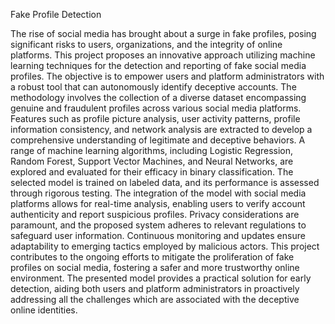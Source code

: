 Fake Profile Detection

The rise of social media has brought about a surge in fake profiles, posing significant risks to users, organizations, and the integrity of online platforms. This project proposes an innovative approach utilizing machine learning techniques for the detection and reporting of fake social media profiles. The objective is to empower users and platform administrators with a robust tool that can autonomously identify deceptive accounts. 
The methodology involves the collection of a diverse dataset encompassing genuine and fraudulent profiles across various social media platforms. Features such as profile picture analysis, user activity patterns, profile information consistency, and network analysis are extracted to develop a comprehensive understanding of legitimate and deceptive behaviors. 
A range of machine learning algorithms, including Logistic Regression, Random Forest, Support Vector Machines, and Neural Networks, are explored and evaluated for their efficacy in binary classification. The selected model is trained on labeled data, and its performance is assessed through rigorous testing. The integration of the model with social media platforms allows for real-time analysis, enabling users to verify account authenticity and report suspicious profiles. 
Privacy considerations are paramount, and the proposed system adheres to relevant regulations to safeguard user information. Continuous monitoring and updates ensure adaptability to emerging tactics employed by malicious actors. This project contributes to the ongoing efforts to mitigate the proliferation of fake profiles on social media, fostering a safer and more trustworthy online environment. The presented model provides a practical solution for early detection, aiding both users and platform administrators in proactively addressing all the challenges which are associated with the deceptive online identities.
